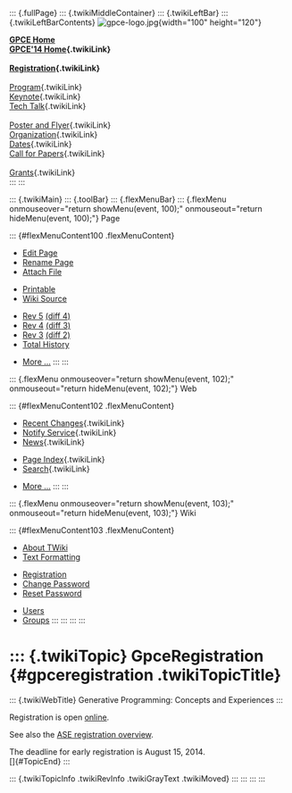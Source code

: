 ::: {.fullPage}
::: {.twikiMiddleContainer}
::: {.twikiLeftBar}
::: {.twikiLeftBarContents}
![gpce-logo.jpg](../pub/GPCE14/WebLeftBar/gpce-logo.jpg){width="100"
height="120"}

**[GPCE Home](http://program-transformation.org/Gpce)**\
**[GPCE\'14 Home](WebHome){.twikiLink}**\
\
**[Registration](GpceRegistration){.twikiLink}**\
\
[Program](ConferenceProgram){.twikiLink}\
[Keynote](KeynoteSpeakers){.twikiLink}\
[Tech Talk](TechTalk){.twikiLink}\
\
[Poster and Flyer](Poster){.twikiLink}\
[Organization](ConferenceOrganization){.twikiLink}\
[Dates](ImportantDates){.twikiLink}\
[Call for Papers](CallForPapers){.twikiLink}\
\
[Grants](Grants){.twikiLink}\
:::
:::

::: {.twikiMain}
::: {.toolBar}
::: {.flexMenuBar}
::: {.flexMenu onmouseover="return showMenu(event, 100);" onmouseout="return hideMenu(event, 100);"}
Page

::: {#flexMenuContent100 .flexMenuContent}
-   [Edit
    Page](http://www.program-transformation.org/edit/GPCE14/GpceRegistration?t=1536827554)
-   [Rename
    Page](http://www.program-transformation.org/rename/GPCE14/GpceRegistration)
-   [Attach
    File](http://www.program-transformation.org/attach/GPCE14/GpceRegistration)

<!-- -->

-   [Printable](http://www.program-transformation.org/view/GPCE14/GpceRegistration?skin=print.pattern)
-   [Wiki
    Source](http://www.program-transformation.org/view/GPCE14/GpceRegistration?skin=text&raw=on&contenttype=text/plain)

<!-- -->

-   [Rev
    5](http://www.program-transformation.org/view/GPCE14/GpceRegistration?rev=1.5)
    [(diff 4)](http://www.program-transformation.org/rdiff/GPCE14/GpceRegistration?rev1=1.5&rev2=1.4)
-   [Rev
    4](http://www.program-transformation.org/view/GPCE14/GpceRegistration?rev=1.4)
    [(diff 3)](http://www.program-transformation.org/rdiff/GPCE14/GpceRegistration?rev1=1.4&rev2=1.3)
-   [Rev
    3](http://www.program-transformation.org/view/GPCE14/GpceRegistration?rev=1.3)
    [(diff 2)](http://www.program-transformation.org/rdiff/GPCE14/GpceRegistration?rev1=1.3&rev2=1.2)
-   [Total
    History](http://www.program-transformation.org/rdiff/GPCE14/GpceRegistration)

<!-- -->

-   [More
    \...](http://www.program-transformation.org/oops/GPCE14/GpceRegistration?template=oopsmore&param1=1.5&param2=1.5)
:::
:::

::: {.flexMenu onmouseover="return showMenu(event, 102);" onmouseout="return hideMenu(event, 102);"}
Web

::: {#flexMenuContent102 .flexMenuContent}
-   [Recent Changes](WebChanges){.twikiLink}
-   [Notify Service](WebNotify){.twikiLink}
-   [News](WebNews){.twikiLink}

<!-- -->

-   [Page Index](WebIndex){.twikiLink}
-   [Search](WebSearch){.twikiLink}

<!-- -->

-   [More
    \...](http://www.program-transformation.org/oops/GPCE14/GpceRegistration?template=oopsmore&param1=1.5&param2=1.5)
:::
:::

::: {.flexMenu onmouseover="return showMenu(event, 103);" onmouseout="return hideMenu(event, 103);"}
Wiki

::: {#flexMenuContent103 .flexMenuContent}
-   [About
    TWiki](http://www.program-transformation.org/view/TWiki/WebHome)
-   [Text
    Formatting](http://www.program-transformation.org/view/TWiki/TextFormattingRules)

<!-- -->

-   [Registration](http://www.program-transformation.org/view/TWiki/TWikiRegistration)
-   [Change
    Password](http://www.program-transformation.org/view/TWiki/ChangePassword)
-   [Reset
    Password](http://www.program-transformation.org/view/TWiki/ResetPassword)

<!-- -->

-   [Users](http://www.program-transformation.org/view/Main/TWikiUsers)
-   [Groups](http://www.program-transformation.org/view/Main/TWikiGroups)
:::
:::
:::
:::

::: {.twikiTopic}
GpceRegistration {#gpceregistration .twikiTopicTitle}
================

::: {.twikiWebTitle}
Generative Programming: Concepts and Experiences
:::

Registration is open
[online](http://www.idt.mdh.se/registration/ASE2014/regform.php).

See also the [ASE registration
overview](http://ase2014.org/index.php?choice=registration).

The deadline for early registration is August 15, 2014.\
[]{#TopicEnd}
:::

::: {.twikiTopicInfo .twikiRevInfo .twikiGrayText .twikiMoved}
:::
:::
:::
:::
